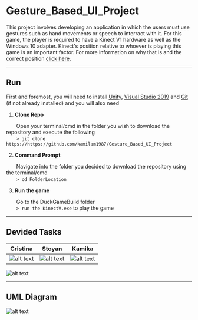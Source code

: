 # Gesture_Based_UI_Project
This project involves developing an application in which the users must use gestures such as hand movements or speech to interract with it.
For this game, the player is required to have a Kinect V1 hardware as well as the Windows 10 adapter. Kinect's position relative to whoever is playing this game is an important factor. For more information on why that is and the correct position [click here](https://support.xbox.com/en-US/xbox-360/accessories/sensor-placement).

***

## Run
First and foremost, you will need to install [Unity](https://unity3d.com/get-unity/download), [Visual Studio 2019](https://visualstudio.microsoft.com/vs/) and [Git](https://git-scm.com/book/en/v2/Getting-Started-Installing-Git) (if not already installed) and you will also need 

1. **Clone Repo**

&nbsp;&nbsp;&nbsp;&nbsp;&nbsp;&nbsp;&nbsp;Open your terminal/cmd in the folder you wish to download the repository and execute the following </br>
&nbsp;&nbsp;&nbsp;&nbsp;&nbsp;&nbsp;&nbsp;```> git clone https://https://github.com/kamilam1987/Gesture_Based_UI_Project```

2. **Command Prompt**

&nbsp;&nbsp;&nbsp;&nbsp;&nbsp;&nbsp;&nbsp;Navigate into the folder you decided to download the repository using the terminal/cmd </br>
&nbsp;&nbsp;&nbsp;&nbsp;&nbsp;&nbsp;&nbsp;```> cd FolderLocation```

3. **Run the game**

&nbsp;&nbsp;&nbsp;&nbsp;&nbsp;&nbsp;&nbsp;Go to the DuckGameBuild folder </br>
&nbsp;&nbsp;&nbsp;&nbsp;&nbsp;&nbsp;&nbsp;```> run the KinectV.exe``` to play the game

***

## Devided Tasks

Cristina                   |  Stoyan                   |  Kamika                   
:-------------------------:|:-------------------------:|:-------------------------:
![alt text](https://github.com/kamilam1987/Gesture_Based_UI_Project/blob/master/img/Cristina.PNG)  |  ![alt text](https://github.com/kamilam1987/Gesture_Based_UI_Project/blob/master/img/Stoyan.PNG)      | ![alt text](https://github.com/kamilam1987/Gesture_Based_UI_Project/blob/master/img/Kamila.PNG)
![alt text](https://github.com/kamilam1987/Gesture_Based_UI_Project/blob/master/img/team.PNG)




***

## UML Diagram
![alt text](https://github.com/kamilam1987/Gesture_Based_UI_Project/blob/master/ClassDiagram-UML.png)
